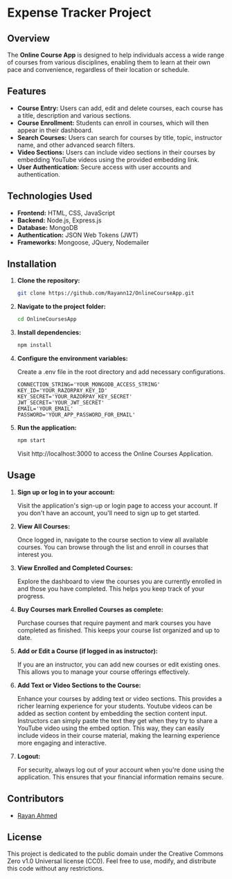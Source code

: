 # Expense Tracker Project

## Overview

The **Online Course App** is designed to help individuals access a wide range of courses from various disciplines, enabling them to learn at their own pace and convenience, regardless of their location or schedule.

## Features

- **Course Entry:** Users can add, edit and delete courses, each course has a title, description and various sections.
- **Course Enrollment:** Students can enroll in courses, which will then appear in their dashboard.
- **Search Courses:** Users can search for courses by title, topic, instructor name, and other advanced search filters.
- **Video Sections:** Users can include video sections in their courses by embedding YouTube videos using the provided embedding link.
- **User Authentication:** Secure access with user accounts and authentication.

## Technologies Used

- **Frontend:** HTML, CSS, JavaScript
- **Backend:** Node.js, Express.js
- **Database:** MongoDB
- **Authentication:** JSON Web Tokens (JWT)
- **Frameworks:** Mongoose, JQuery, Nodemailer

## Installation

1. **Clone the repository:**

   ```bash
   git clone https://github.com/Rayann12/OnlineCourseApp.git
   ```
   
2. **Navigate to the project folder:**

   ```bash
   cd OnlineCoursesApp
   ```
   
3. **Install dependencies:**

   ```bash
   npm install
   ```

4. **Configure the environment variables:**

   Create a .env file in the root directory and add necessary configurations.

   ```.env
   CONNECTION_STRING='YOUR_MONGODB_ACCESS_STRING'
   KEY_ID='YOUR_RAZORPAY_KEY_ID'
   KEY_SECRET='YOUR_RAZORPAY_KEY_SECRET'
   JWT_SECRET='YOUR_JWT_SECRET'
   EMAIL='YOUR_EMAIL'
   PASSWORD='YOUR_APP_PASSWORD_FOR_EMAIL'
   ```

6. **Run the application:**
   ```bash
   npm start
   ```

   Visit http://localhost:3000 to access the Online Courses Application.

## Usage

1. **Sign up or log in to your account:**
   
   Visit the application's sign-up or login page to access your account. If you don't have an account, you'll need to sign up to get started.

2. **View All Courses:**
   
   Once logged in, navigate to the course section to view all available courses. You can browse through the list and enroll in courses that interest you.

3. **View Enrolled and Completed Courses:**
   
   Explore the dashboard to view the courses you are currently enrolled in and those you have completed. This helps you keep track of your progress.

4. **Buy Courses mark Enrolled Courses as complete:**

   Purchase courses that require payment and mark courses you have completed as finished. This keeps your course list organized and up to date.

5. **Add or Edit a Course (if logged in as instructor):**
   
   If you are an instructor, you can add new courses or edit existing ones. This allows you to manage your course offerings effectively.

6. **Add Text or Video Sections to the Course:**

   Enhance your courses by adding text or video sections. This provides a richer learning experience for your students. Youtube videos can be added as section content by embedding the section content input. Instructors can simply paste the text they get when they try to share a YouTube video using the embed option. This way, they can easily include videos in their course material, making the learning experience more engaging and interactive.

7. **Logout:**
   
   For security, always log out of your account when you're done using the application. This ensures that your financial      information remains secure.

## Contributors

- [Rayan Ahmed](https://github.com/rayann12)

## License

This project is dedicated to the public domain under the Creative Commons Zero v1.0 Universal license (CC0). Feel free to use, modify, and distribute this code without any restrictions.
